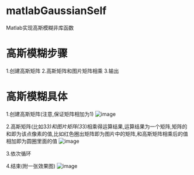 # matlabGaussianSelf
Matlab实现高斯模糊非库函数

# 高斯模糊步骤
1.创建高斯矩阵
2.高斯矩阵和图片矩阵相乘
3.输出

# 高斯模糊具体
1.创建高斯矩阵(注意,保证矩阵相加为1)
![image](https://raw.githubusercontent.com/1464815392/matlabGaussianSelf/main/%E9%AB%98%E6%96%AF%E4%BA%8C%E7%BB%B4%E7%9F%A9%E9%98%B5.png)

2.高斯矩阵(比如3*3)和图片矩阵(3*3)相乘得运算结果,运算结果为一个矩阵,矩阵的和即为该点像素的值,比如红色圈出矩阵即为图片中的矩阵,和高斯矩阵相乘后的值相加即为圆圈里面的值
![image](https://raw.githubusercontent.com/1464815392/matlabGaussianSelf/main/%E7%9F%A9%E9%98%B5.png)

3.依次循环

4.结束(附一张效果图)
![image](https://raw.githubusercontent.com/1464815392/matlabGaussianSelf/main/%E9%AB%98%E6%96%AF%E7%BB%93%E6%9E%9C.png)
